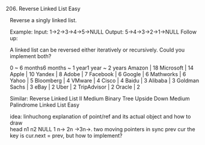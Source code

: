 206. Reverse Linked List
Easy

Reverse a singly linked list.

Example:
Input: 1->2->3->4->5->NULL
Output: 5->4->3->2->1->NULL
Follow up:

A linked list can be reversed either iteratively or recursively. Could you implement both?

0 ~ 6 months6 months ~ 1 year1 year ~ 2 years
Amazon | 18 Microsoft | 14 Apple | 10 Yandex | 8 Adobe | 7 Facebook | 6 Google | 6 Mathworks | 6 Yahoo | 5 Bloomberg | 4 VMware | 4 Cisco | 4 Baidu | 3 Alibaba | 3 Goldman Sachs | 3 eBay | 2 Uber | 2 TripAdvisor | 2 Oracle | 2

Similar:
Reverse Linked List II Medium
Binary Tree Upside Down Medium
Palindrome Linked List Easy


idea: linhuchong explanation of point/ref and its actual object  and how to draw    
head  n1   n2  NULL
1 n-> 2n ->3n->. 
two moving pointers in sync 
   prev cur
the key is cur.next = prev, but how to implement?
